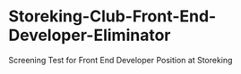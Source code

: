 # Storeking-Club-Front-End-Developer-Eliminator
Screening Test for Front End Developer Position at Storeking
